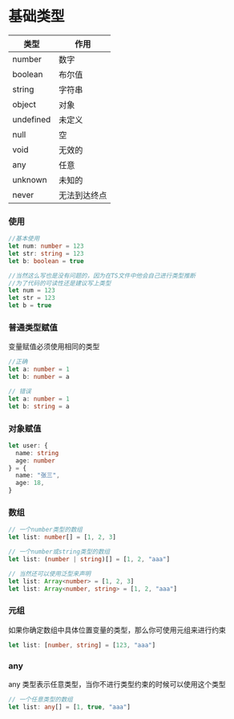 # 基础类型

| 类型      | 作用         |
| --------- | ------------ |
| number    | 数字         |
| boolean   | 布尔值       |
| string    | 字符串       |
| object    | 对象         |
| undefined | 未定义       |
| null      | 空           |
| void      | 无效的       |
| any       | 任意         |
| unknown   | 未知的       |
| never     | 无法到达终点 |

### 使用

```ts
//基本使用
let num: number = 123
let str: string = 123
let b: boolean = true

//当然这么写也是没有问题的，因为在TS文件中他会自己进行类型推断
//为了代码的可读性还是建议写上类型
let num = 123
let str = 123
let b = true
```

### 普通类型赋值

变量赋值必须使用相同的类型

```ts
//正确
let a: number = 1
let b: number = a

// 错误
let a: number = 1
let b: string = a
```

### 对象赋值

```ts
let user: {
  name: string
  age: number
} = {
  name: "张三",
  age: 18,
}
```

### 数组

```ts
// 一个number类型的数组
let list: number[] = [1, 2, 3]

// 一个number或string类型的数组
let list: (number | string)[] = [1, 2, "aaa"]

// 当然还可以使用泛型来声明
let list: Array<number> = [1, 2, 3]
let list: Array<number, string> = [1, 2, "aaa"]
```

### 元组

如果你确定数组中具体位置变量的类型，那么你可使用元组来进行约束

```ts
let list: [number, string] = [123, "aaa"]
```

### any

any 类型表示任意类型，当你不进行类型约束的时候可以使用这个类型

```ts
// 一个任意类型的数组
let list: any[] = [1, true, "aaa"]
```
